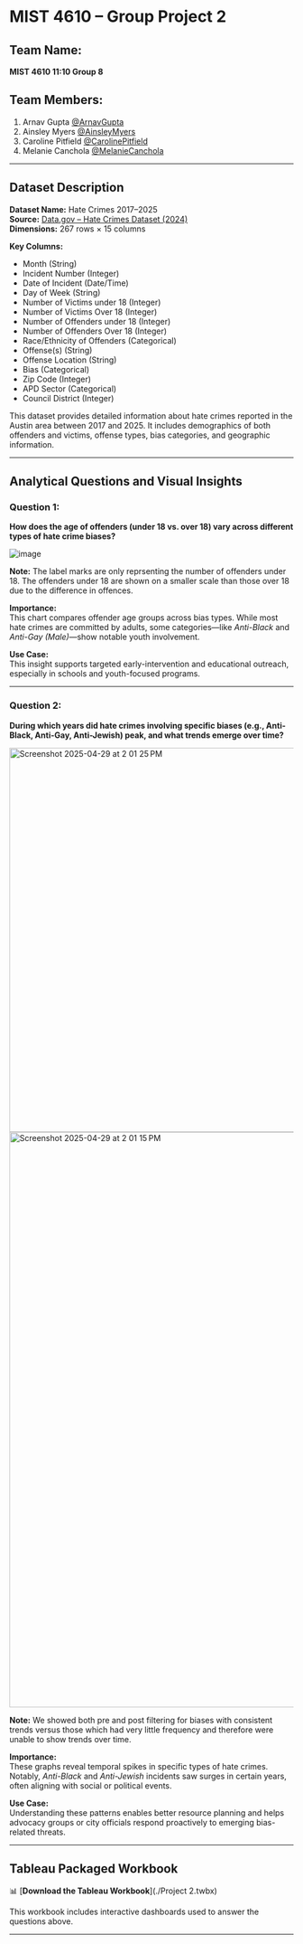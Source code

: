 # MIST 4610 – Group Project 2

## Team Name:
**MIST 4610 11:10 Group 8**

## Team Members:
1. Arnav Gupta [@ArnavGupta](https://www.github.com/akg93611)  
2. Ainsley Myers [@AinsleyMyers](https://www.github.com/anm00752)  
3. Caroline Pitfield [@CarolinePitfield](https://www.github.com/cgpitfield)  
4. Melanie Canchola [@MelanieCanchola](https://www.github.com/mcanchola1)

---

## Dataset Description

**Dataset Name:** Hate Crimes 2017–2025  
**Source:** [Data.gov – Hate Crimes Dataset (2024)](https://catalog.data.gov/dataset/hate-crimes-2024)  
**Dimensions:** 267 rows × 15 columns

**Key Columns:**
- Month (String)  
- Incident Number (Integer)  
- Date of Incident (Date/Time)  
- Day of Week (String)  
- Number of Victims under 18 (Integer)  
- Number of Victims Over 18 (Integer)  
- Number of Offenders under 18 (Integer)  
- Number of Offenders Over 18 (Integer)  
- Race/Ethnicity of Offenders (Categorical)  
- Offense(s) (String)  
- Offense Location (String)  
- Bias (Categorical)  
- Zip Code (Integer)  
- APD Sector (Categorical)  
- Council District (Integer)

This dataset provides detailed information about hate crimes reported in the Austin area between 2017 and 2025. It includes demographics of both offenders and victims, offense types, bias categories, and geographic information.

---

## Analytical Questions and Visual Insights

### **Question 1:**  
**How does the age of offenders (under 18 vs. over 18) vary across different types of hate crime biases?**

![image](https://github.com/user-attachments/assets/be6f7fde-692a-405b-9023-a3d1ecadf131)

**Note:**
The label marks are only reprsenting the number of offenders under 18. The offenders under 18 are shown on a smaller scale than those over 18 due to the difference in offences. 

**Importance:**  
This chart compares offender age groups across bias types. While most hate crimes are committed by adults, some categories—like *Anti-Black* and *Anti-Gay (Male)*—show notable youth involvement.

**Use Case:**  
This insight supports targeted early-intervention and educational outreach, especially in schools and youth-focused programs.

---

### **Question 2:**  
**During which years did hate crimes involving specific biases (e.g., Anti-Black, Anti-Gay, Anti-Jewish) peak, and what trends emerge over time?**

<img width="680" alt="Screenshot 2025-04-29 at 2 01 25 PM" src="https://github.com/user-attachments/assets/d820d4a2-0f28-4430-909e-2da7b4ca3a26" />

<img width="1018" alt="Screenshot 2025-04-29 at 2 01 15 PM" src="https://github.com/user-attachments/assets/b7c1d0d6-5fb3-4463-a105-3d12a063aafb" />

**Note:**
We showed both pre and post filtering for biases with consistent trends versus those which had very little frequency and therefore were unable to show trends over time.

**Importance:**  
These graphs reveal temporal spikes in specific types of hate crimes. Notably, *Anti-Black* and *Anti-Jewish* incidents saw surges in certain years, often aligning with social or political events.

**Use Case:**  
Understanding these patterns enables better resource planning and helps advocacy groups or city officials respond proactively to emerging bias-related threats.

---

## Tableau Packaged Workbook

📊 [**Download the Tableau Workbook**](./Project 2.twbx)

This workbook includes interactive dashboards used to answer the questions above.

---
